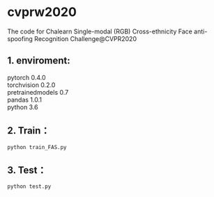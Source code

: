# cvprw2020
 The code for Chalearn Single-modal (RGB) Cross-ethnicity Face anti-spoofing Recognition Challenge@CVPR2020


## 1. enviroment:
pytorch 0.4.0  
torchvision 0.2.0  
pretrainedmodels 0.7  
pandas 1.0.1  
python 3.6  

	

## 2. Train：

    python train_FAS.py
    
## 3. Test：

    python test.py
    
